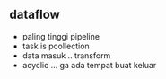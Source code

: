 ## dataflow
- paling tinggi pipeline
- task is pcollection
- data masuk .. transform
- acyclic ... ga ada tempat buat keluar
